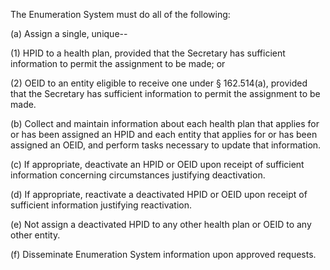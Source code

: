 The Enumeration System must do all of the following:

(a) Assign a single, unique--

(1) HPID to a health plan, provided that the Secretary has sufficient information to permit the assignment to be made; or

(2) OEID to an entity eligible to receive one under § 162.514(a), provided that the Secretary has sufficient information to permit the assignment to be made.

(b) Collect and maintain information about each health plan that applies for or has been assigned an HPID and each entity that applies for or has been assigned an OEID, and perform tasks necessary to update that information.

&#40;c) If appropriate, deactivate an HPID or OEID upon receipt of sufficient information concerning circumstances justifying deactivation.

(d) If appropriate, reactivate a deactivated HPID or OEID upon receipt of sufficient information justifying reactivation.

(e) Not assign a deactivated HPID to any other health plan or OEID to any other entity.

(f) Disseminate Enumeration System information upon approved requests.
